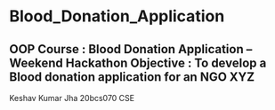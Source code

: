 # Blood_Donation_Application
OOP Course : Blood Donation Application – Weekend  Hackathon
Objective : To develop a Blood donation application for an NGO XYZ
----------------------
Keshav Kumar Jha
20bcs070
CSE
